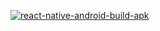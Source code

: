 [![react-native-android-build-apk](https://github.com/VictorYuan666/rn-template/actions/workflows/react-native-android-build-apk.yml/badge.svg)](https://github.com/VictorYuan666/rn-template/actions/workflows/react-native-android-build-apk.yml)

